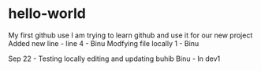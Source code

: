 # hello-world
My first github use
I am trying to learn github and use it for our new project
Added new line - line 4 - Binu
Modfying file locally 1 - Binu

Sep 22 - Testing locally editing and updating buhib
Binu - In dev1